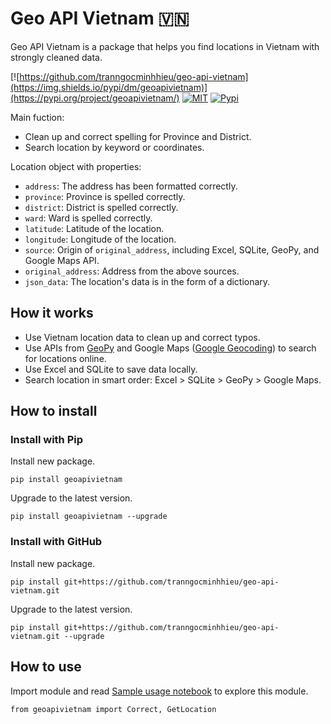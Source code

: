 # Geo API Vietnam 🇻🇳

Geo API Vietnam is a package that helps you find locations in Vietnam with strongly cleaned data.

[![https://github.com/tranngocminhhieu/geo-api-vietnam](https://img.shields.io/pypi/dm/geoapivietnam)](https://pypi.org/project/geoapivietnam/) [![MIT](https://img.shields.io/github/license/tranngocminhhieu/geo-api-vietnam)](https://github.com/tranngocminhhieu/geo-api-vietnam/blob/main/LICENSE) [![Pypi](https://img.shields.io/pypi/v/geoapivietnam)](https://pypi.org/project/geoapivietnam)

Main fuction:
- Clean up and correct spelling for Province and District.
- Search location by keyword or coordinates.

Location object with properties:
- `address`: The address has been formatted correctly.
- `province`: Province is spelled correctly.
- `district`: District is spelled correctly.
- `ward`: Ward is spelled correctly.
- `latitude`: Latitude of the location.
- `longitude`: Longitude of the location.
- `source`: Origin of `original_address`, including Excel, SQLite, GeoPy, and Google Maps API.
- `original_address`: Address from the above sources.
- `json_data`: The location's data is in the form of a dictionary.

## How it works

- Use Vietnam location data to clean up and correct typos.
- Use APIs from [GeoPy](https://pypi.org/project/geopy/) and Google Maps ([Google Geocoding](https://developers.google.com/maps/documentation/geocoding)) to search for locations online.
- Use Excel and SQLite to save data locally.
- Search location in smart order: Excel > SQLite > GeoPy > Google Maps.

## How to install
### Install with Pip

Install new package.

```
pip install geoapivietnam
```

Upgrade to the latest version.

```
pip install geoapivietnam --upgrade
```

### Install with GitHub

Install new package.

```
pip install git+https://github.com/tranngocminhhieu/geo-api-vietnam.git
```

Upgrade to the latest version.

```
pip install git+https://github.com/tranngocminhhieu/geo-api-vietnam.git --upgrade
```

## How to use
Import module and read [Sample usage notebook](https://github.com/tranngocminhhieu/geo-api-vietnam/blob/main/notebook/sample-usage.ipynb) to explore this module.

```
from geoapivietnam import Correct, GetLocation
```